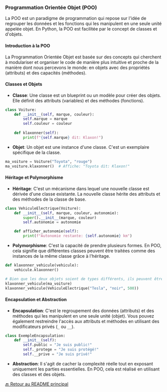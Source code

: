 ### **Programmation Orientée Objet (POO)**

La POO est un paradigme de programmation qui repose sur l'idée de regrouper les données et les fonctions qui les manipulent en une seule unité appelée objet. En Python, la POO est facilitée par le concept de classes et d'objets.

#### **Introduction à la POO**

La Programmation Orientée Objet est basée sur des concepts qui cherchent à modulariser et organiser le code de manière plus intuitive et proche de la manière dont nous percevons le monde: en objets avec des propriétés (attributs) et des capacités (méthodes).

#### **Classes et Objets**

- **Classe**: Une classe est un blueprint ou un modèle pour créer des objets. Elle définit des attributs (variables) et des méthodes (fonctions).

```python
class Voiture:
    def __init__(self, marque, couleur):
        self.marque = marque
        self.couleur = couleur
    
    def klaxonner(self):
        print(f"{self.marque} dit: Klaxon!")
```

- **Objet**: Un objet est une instance d'une classe. C'est un exemplaire spécifique de la classe.

```python
ma_voiture = Voiture("Toyota", "rouge")
ma_voiture.klaxonner()  # Affiche: "Toyota dit: Klaxon!"
```

#### **Héritage et Polymorphisme**

- **Héritage**: C'est un mécanisme dans lequel une nouvelle classe est dérivée d'une classe existante. La nouvelle classe hérite des attributs et des méthodes de la classe de base.

```python
class VehiculeElectrique(Voiture):
    def __init__(self, marque, couleur, autonomie):
        super().__init__(marque, couleur)
        self.autonomie = autonomie

    def afficher_autonomie(self):
        print(f"Autonomie restante: {self.autonomie} km")
```

- **Polymorphisme**: C'est la capacité de prendre plusieurs formes. En POO, cela signifie que différentes classes peuvent être traitées comme des instances de la même classe grâce à l'héritage.

```python
def klaxonner_vehicule(vehicule):
    vehicule.klaxonner()

# Bien que les deux objets soient de types différents, ils peuvent être traités de la même manière grâce au polymorphisme.
klaxonner_vehicule(ma_voiture)
klaxonner_vehicule(VehiculeElectrique("Tesla", "noir", 500))
```

#### **Encapsulation et Abstraction**

- **Encapsulation**: C'est le regroupement des données (attributs) et des méthodes qui les manipulent en une seule unité (objet). Vous pouvez également restreindre l'accès aux attributs et méthodes en utilisant des modificateurs privés (`_` ou `__`).

```python
class ExempleEncapsulation:
    def __init__(self):
        self.public = "Je suis public!"
        self._protege = "Je suis protégé!"
        self.__prive = "Je suis privé!"
```

- **Abstraction**: Il s'agit de cacher la complexité réelle tout en exposant uniquement les parties essentielles. En POO, cela est réalisé en utilisant des classes et des objets.


[🔙 Retour au README principal](./readme.md)